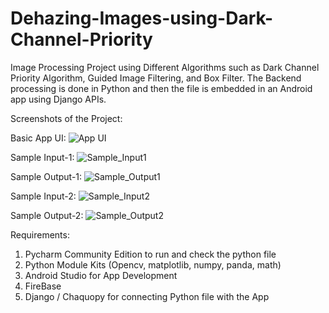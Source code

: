 # Dehazing-Images-using-Dark-Channel-Priority
Image Processing Project using Different Algorithms such as Dark Channel Priority Algorithm, Guided Image Filtering, and Box Filter.
The Backend processing is done in Python and then the file is embedded in an Android app using Django APIs.

Screenshots of the Project:

Basic App UI:
![App UI](https://user-images.githubusercontent.com/42613031/120883609-b7708580-c5fb-11eb-8ecc-aff66a6dd47d.jpeg)

Sample Input-1:
![Sample_Input1](https://user-images.githubusercontent.com/42613031/120883618-c6573800-c5fb-11eb-8d15-317d52e6c18b.jpeg)

Sample Output-1:
![Sample_Output1](https://user-images.githubusercontent.com/42613031/120883758-a07e6300-c5fc-11eb-960a-e544d4649bb7.jpeg)


Sample Input-2:
![Sample_Input2](https://user-images.githubusercontent.com/42613031/120883637-de2ebc00-c5fb-11eb-9cb8-a10b484ee314.jpeg)

Sample Output-2:
![Sample_Output2](https://user-images.githubusercontent.com/42613031/120883643-ebe44180-c5fb-11eb-8fe3-073d8e9c9856.jpeg)

Requirements:
1. Pycharm Community Edition to run and check the python file
2. Python Module Kits (Opencv, matplotlib, numpy, panda, math)
3. Android Studio for App Development
4. FireBase
5. Django / Chaquopy for connecting Python file with the App
